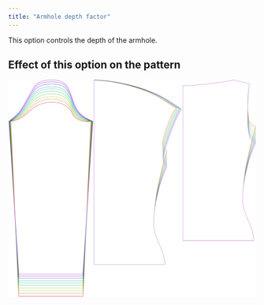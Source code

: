 ```yaml
---
title: "Armhole depth factor"
---
```


This option controls the depth of the armhole.

## Effect of this option on the pattern

![This image shows the effect of this option by superimposing several variants that have a different value for this option](diana_armholedepthfactor_sample.svg "Effect of this option on the pattern")

